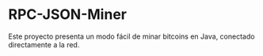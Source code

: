 # RPC-JSON-Miner
Este proyecto presenta un modo fácil de minar bitcoins en Java, conectado directamente a la red.
